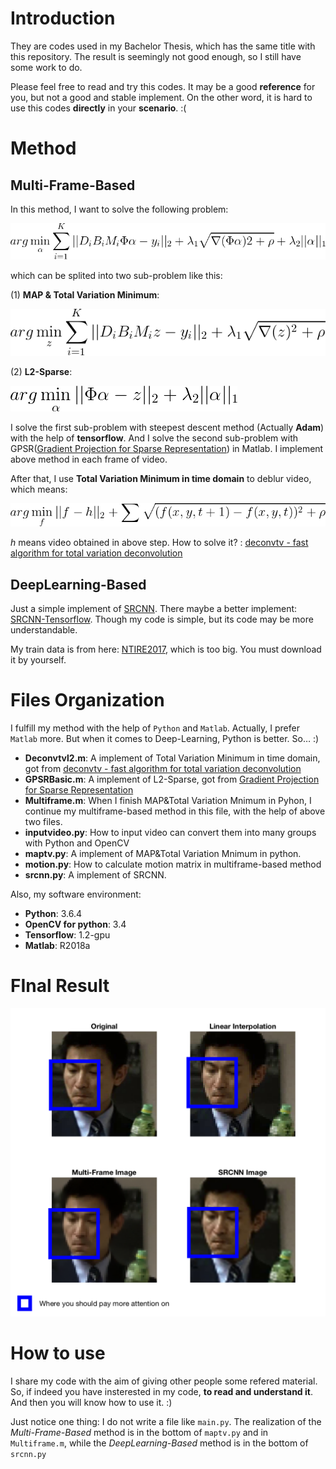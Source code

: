 # Introduction

They are codes used in my Bachelor Thesis, which has the same title with this repository. The result is seemingly not good enough, so I still have some work to do.



Please feel free to read and try this codes. It may be a good **reference** for you, but not a good and stable implement. On the other word, it is hard to use this codes **directly** in your **scenario**. :(

# Method

## Multi-Frame-Based

In this method, I want to solve the following problem:

![Equ-MultiframeAll](https://raw.githubusercontent.com/WJGan1995/Video-Super-Resolution/master/result/Equ-MultiframeAll.png)

which can be splited into two sub-problem like this:

(1) **MAP & Total Variation Minimum**:  

![Equ-MultiframeAll](https://raw.githubusercontent.com/WJGan1995/Video-Super-Resolution/master/result/Equ-MAPandTV.png)

(2) **L2-Sparse**: 

![Equ-MultiframeAll](https://raw.githubusercontent.com/WJGan1995/Video-Super-Resolution/master/result/Equ-L2Sparse.png)



I solve the first sub-problem with steepest descent method (Actually **Adam**) with the help of **tensorflow**. And I solve the second sub-problem with GPSR([Gradient Projection for Sparse Representation](http://www.lx.it.pt/~mtf/GPSR/)) in Matlab. I implement above method in each frame of video.



After that, I use **Total Variation Minimum in time domain** to deblur video, which means:

![Equ-MultiframeAll](https://raw.githubusercontent.com/WJGan1995/Video-Super-Resolution/master/result/Equ-TVinTime.png)

$h$ means video obtained in above step. How to solve it? : [deconvtv - fast algorithm for total variation deconvolution](https://ww2.mathworks.cn/matlabcentral/fileexchange/43600-deconvtv-fast-algorithm-for-total-variation-deconvolution?s_tid=srchtitle)

## DeepLearning-Based

Just a simple implement of [SRCNN](http://mmlab.ie.cuhk.edu.hk/projects/SRCNN.html). There maybe a better implement: [SRCNN-Tensorflow](https://github.com/tegg89/SRCNN-Tensorflow]). Though my code is simple, but its code may be more understandable.



My train data is from here: [NTIRE2017](http://www.vision.ee.ethz.ch/ntire17/), which is too big. You must download it by yourself.

# Files Organization

I fulfill my method with the help of `Python` and `Matlab`. Actually, I prefer `Matlab` more. But when it comes to Deep-Learning, Python is better. So… :)

- **Deconvtvl2.m**: A implement of Total Variation Minimum in time domain, got from [deconvtv - fast algorithm for total variation deconvolution](https://ww2.mathworks.cn/matlabcentral/fileexchange/43600-deconvtv-fast-algorithm-for-total-variation-deconvolution?s_tid=srchtitle)
- **GPSRBasic.m**: A implement of L2-Sparse, got from [Gradient Projection for Sparse Representation](http://www.lx.it.pt/~mtf/GPSR/)
- **Multiframe.m**: When I finish MAP&Total Variation Mnimum in Pyhon, I continue my multiframe-based method in this file, with the help of above two files.
- **inputvideo.py**: How to input video can convert them into many groups with Python and OpenCV
- **maptv.py**: A implement of MAP&Total Variation Mnimum in python.
- **motion.py**: How to calculate motion matrix in multiframe-based method
- **srcnn.py**: A implement of SRCNN.



Also, my software environment:

- **Python**: 3.6.4
- **OpenCV for python**: 3.4
- **Tensorflow**: 1.2-gpu
- **Matlab**: R2018a 

# FInal Result

![There may be some troubles. :(](https://raw.githubusercontent.com/WJGan1995/Video-Super-Resolution/master/result/Result-showed-in-GitHub.png "Figure: Image of final result")

# How to use

I share my code with the aim of giving other people some refered material. So, if indeed you have insterested in my code, **to read and understand it**. And then you will know how to use it. :) 

Just notice one thing: I do not write a file like `main.py`. The realization of the *Multi-Frame-Based* method is in the bottom of `maptv.py` and in `Multiframe.m`, while the *DeepLearning-Based* method is in the bottom of `srcnn.py`